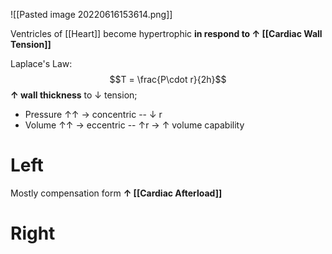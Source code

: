 ![[Pasted image 20220616153614.png]]

Ventricles of [[Heart]] become hypertrophic **in respond to ↑ [[Cardiac Wall Tension]]**

Laplace's Law:
$$T = \frac{P\cdot r}{2h}$$
**↑ wall thickness** to ↓ tension;
- Pressure ↑↑ → concentric -- ↓ r
- Volume ↑↑ → eccentric -- ↑r → ↑ volume capability

# Left
Mostly compensation form **↑ [[Cardiac Afterload]]**

# Right
